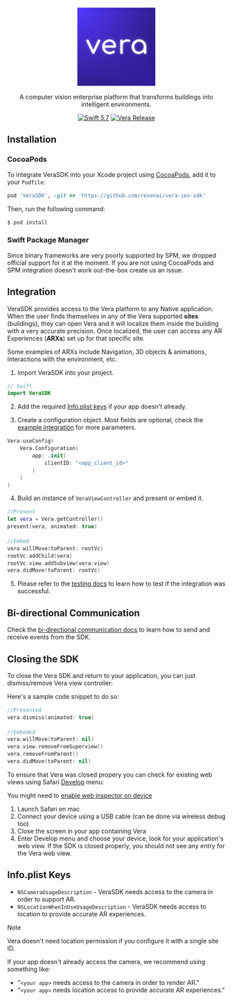 <p align="center">
    <img alt="Vera: A computer vision enterprise platform that transforms buildings into intelligent environments" src="./Vera.png">
</p>
<p align="center">
A computer vision enterprise platform that transforms buildings into intelligent environments.
</p>

<p align="center">
    <a href="https://developer.apple.com/swift/"><img alt="Swift 5.7" src="https://img.shields.io/badge/swift-5.7-orange.svg?style=flat"></a>
    <a href="https://github.com/resonai/vera-ios-sdk/releases"><img alt="Vera Release" src="https://img.shields.io/github/v/release/resonai/vera-ios-sdk"></a>
</p>

## Installation

### CocoaPods

To integrate VeraSDK into your Xcode project using [CocoaPods](https://cocoapods.org), add it to your `Podfile`:

```ruby
pod 'VeraSDK', :git => 'https://github.com/resonai/vera-ios-sdk'
```

Then, run the following command:

```bash
$ pod install
```

### Swift Package Manager

Since binary frameworks are very poorly supported by SPM, we dropped official support for it at the moment. If you are not using CocoaPods and SPM integration doesn't work out-the-box create us an issue.

## Integration

VeraSDK provides access to the Vera platform to any Native application. When the user finds themselves in any of the Vera supported **sites** (buildings), they can open Vera and it will localize them inside the building with a very accurate precision. Once localized, the user can access any AR Experiences (**ARXs**) set up for that specific site. 

Some examples of ARXs include Navigation, 3D objects & animations, Interactions with the environment, etc.

1. Import VeraSDK into your project.

```swift
// Swift
import VeraSDK
```

2. Add the required [Info.plist keys](#infoplist-keys) if your app doesn't already.

3. Create a configuration object. Most fields are optional, check the [example integration](https://github.com/resonai/vera-ios-sdk/blob/main/Example/VeraSDKDemo/ViewController.swift) for more parameters.

```swift
Vera.useConfig(
    Vera.Configuration(
        app: .init(
            clientID: "<app_client_id>"
        )
    )
)
```

4. Build an instance of `VeraViewController` and present or embed it.

```swift
//Present
let vera = Vera.getController()
present(vera, animated: true)

//Embed
vera.willMove(toParent: rootVc)
rootVc.addChild(vera)
rootVc.view.addSubview(vera.view)
vera.didMove(toParent: rootVc)
```

5. Please refer to the [testing docs](./docs/testing.md) to learn how to test if the integration was successful.

## Bi-directional Communication

Check the [bi-directional communication docs](./docs/bidirectional-communication.md) to learn how to send and receive events from the SDK.

## Closing the SDK

To close the Vera SDK and return to your application, you can just dismiss/remove Vera view controller:

Here's a sample code snippet to do so:
```swift
//Presented
vera.dismiss(animated: true)

//Embeded
vera.willMove(toParent: nil)
vera.view.removeFromSuperview()
vera.removeFromParent()
vera.didMove(toParent: nil)
```

To ensure that Vera was closed propery you can check for existing web views using Safari [Develop](https://support.apple.com/en-md/guide/safari/sfri20948/mac) menu:

You might need to [enable web inspector on device](https://developer.apple.com/documentation/safari-developer-tools/inspecting-ios)

1. Launch Safari on mac
2. Connect your device using a USB cable (can be done via wireless debug too)
3. Close the screen in your app containing Vera
4. Enter Develop menu and choose your device, look for your application's web view. If the SDK is closed properly, you should not see any entry for the Vera web view.

## Info.plist Keys

* `NSCameraUsageDescription` - VeraSDK needs access to the camera in order to support AR.
* `NSLocationWhenInUseUsageDescription` - VeraSDK needs access to location to provide accurate AR experiences.

> [!NOTE]  
> Vera doesn't need location permission if you configure it with a single site ID.

If your app doesn't already access the camera, we recommend using something like:

* "`<your app>` needs access to the camera in order to render AR."
* "`<your app>` needs location access to provide accurate AR experiences."

[spm]: https://github.com/apple/swift-package-manager
[xcode-spm]: https://help.apple.com/xcode/mac/current/#/devb83d64851
